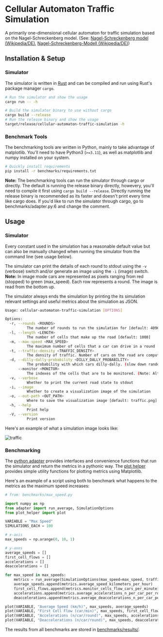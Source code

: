 # Cellular Automaton Traffic Simulation

A primarily one-dimensional cellular automaton for traffic simulation based on the Nagel-Schreckenberg model. (See: [Nagel-Schreckenberg model (Wikipedia/DE)](https://en.wikipedia.org/wiki/Nagel–Schreckenberg_model), [Nagel-Schreckenberg-Modell (Wikipedia/DE)](https://de.wikipedia.org/wiki/Nagel-Schreckenberg-Modell))

## Installation & Setup

### Simulator

The simulator is written in [Rust](https://rust-lang.org/learn/get-started) and can be compiled and run using Rust's package manager `cargo`.

```sh
# Run the simulator and show the usage
cargo run -- -h

# Build the simulator binary to use without cargo
cargo build --release
# Run the release binary and show the usage
target/release/cellular-automaton-traffic-simulation -h
```

### Benchmark Tools

The benchmarking tools are written in Python, mainly to take advantage of matplotlib.
You'll need to have Python3 (`>=3.11`), as well as matplotlib and numpy installed on your system.

```sh
# Quickly install requirements
pip install -r benchmarks/requirements.txt
```

__Note:__ The benchmarking tools can run the simulator through cargo or directly.
The default is running the release binary directly, howevery, you'll need to compile it first using
`cargo build --release`. Directly running the release binary is recommended as its faster and
doesn't print every time like cargo does. If you'd like to run the simulator through cargo, go to
benchmarks/adapter.py:6 and change the comment.

## Usage

### Simulator

Every constant used in the simulation has a reasonable default value but can also be manually changed
when running the simulator from the command line (see usage below).

The simulator can print the details of each round to stdout using the `-v` (verbose) switch and/or
generate an image using the `-i` (image) switch.
__Note:__ In image mode cars are represented as pixels ranging from red (stopped) to green (max_speed).
Each row represents a round. The image is read from the bottom up.

The simulator always ends the simulation by printing the its simulation relevant settings and useful
metrics about the simulation as JSON.

```sh
Usage: cellular-automaton-traffic-simulation [OPTIONS]

Options:
  -r, --rounds <ROUNDS>
          The number of rounds to run the simulation for [default: 4096]
  -l, --length <LENGTH>
          The number of cells that make up the road [default: 1000]
  -m, --max-speed <MAX_SPEED>
          The maximum number of cells that a car can drive in a round [default: 5]
  -t, --traffic-density <TRAFFIC_DENSITY>
          The density of traffic. Number of cars on the road are computed as `floor(traffic_density * road_length)` [default: 0.5]
  -d, --dilly-dally-probability <DILLY_DALLY_PROBABILITY>
          The probability with which cars dilly-dally. (slow down randomly) [default: 0.2]
      --monitor <MONITOR>
          The indexes of the cells that are to be monitored. (Note: Although all cells are always monitored, only the cells you specify here will be included in the simulation metrics at the end on the simulation.) [default: 0]
  -v, --verbose
          Whether to print the current road state to stdout
  -i, --image
          Whether to create a visualization image of the simulation
  -o, --out-path <OUT_PATH>
          Where to save the visualization image [default: traffic.png]
  -h, --help
          Print help
  -V, --version
          Print version
```

Here's an example of what a simulation image looks like:

![traffic](https://github.com/maxwellmatthis/cellular-automaton-traffic-simulation/assets/58150536/c449c61a-d267-4255-8412-61ecf133157d)

### Benchmarking

The [python adapter](./benchmarks/adapter.py) provides interfaces and convenience functions that
run the simulator and return the metrics in a pythonic way. The
[plot helper](./benchmarks/plot_helper.py) provides simple utility functions for plotting metrics
using Matplotlib.

Here's an example of a script using both to benchmark what happens to the metrics as the maximum speed increases:

```python
# from: benchmarks/max_speed.py

import numpy as np
from adapter import run_average, SimulationOptions
from plot_helper import plot

VARIABLE = "Max Speed"
SIMULATIONS_EACH = 100

# x-axis
max_speeds = np.arange(0, 10, 1)

# y-axes
average_speeds = []
first_cell_flows = []
accelerations = []
deaccelerations = []

for max_speed in max_speeds:
    metrics = run_average(SimulationOptions(max_speed=max_speed, traffic_density=0.4, dilly_dally_probability=0.0), SIMULATIONS_EACH)
    average_speeds.append(metrics.average_speed_kilometers_per_hour)
    first_cell_flows.append(metrics.monitor_cells_flow_cars_per_minute[0])
    accelerations.append(metrics.average_accelerations_n_per_car_per_round)
    deaccelerations.append(metrics.average_deaccelerations_n_per_car_per_round)

plot(VARIABLE, "Average Speed (km/h)", max_speeds, average_speeds)
plot(VARIABLE, "First Cell Flow (car/min)", max_speeds, first_cell_flows)
plot(VARIABLE, "Accelerations (n/car/round)", max_speeds, accelerations)
plot(VARIABLE, "Deaccelerations (n/car/round)", max_speeds, deaccelerations)
```

The results from all benchmarks are stored in [benchmarks/results/](./benchmarks/results/).

